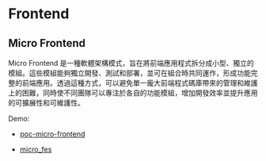 # Frontend

## Micro Frontend

Micro Frontend 是一種軟體架構模式，旨在將前端應用程式拆分成小型、獨立的模組。這些模組能夠獨立開發、測試和部署，並可在組合時共同運作，形成功能完整的前端應用。透過這種方式，可以避免單一龐大前端程式碼庫帶來的管理和維護上的困難，同時使不同團隊可以專注於各自的功能模組，增加開發效率並提升應用的可擴展性和可維護性。

Demo: 
- [poc-micro-frontend](https://github.com/willy874/poc-micro-frontend)

- [micro_fes](https://github.com/Luciano0322/micro_fes/tree/main)

